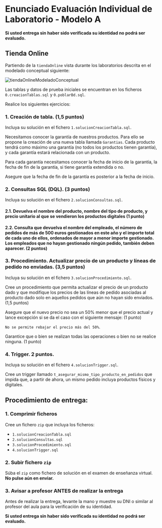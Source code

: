 # Enunciado Evaluación Individual de Laboratorio - Modelo A
**Si usted entrega sin haber sido verificada su identidad no podrá ser evaluado.**

## Tienda Online

Partiendo de la `tiendaOnline` vista durante los laboratorios descrita en el modelado conceptual siguiente:

![tiendaOnlineModeladoConceptual](https://github.com/user-attachments/assets/92eb4ba8-1ed8-488b-bb5b-448c0836fee6)

Las tablas y datos de prueba iniciales se encuentran en los ficheros `0.creacionTablas.sql` y `0.poblarBd.sql`.

Realice los siguientes ejercicios:

### 1. Creación de tabla. (1,5 puntos)

Incluya su solución en el fichero `1.solucionCreacionTabla.sql`.

Necesitamos conocer la garantía de nuestros productos. Para ello se propone la creación de una nueva tabla llamada `Garantias`. Cada producto tendrá como máximo una garantía (no todos los productos tienen garantía), y cada garantía estará relacionada con un producto.

Para cada garantía necesitamos conocer la fecha de inicio de la garantía, la fecha de fin de la garantía, si tiene garantía extendida o no.

Asegure que la fecha de fin de la garantía es posterior a la fecha de inicio.

### 2. Consultas SQL (DQL). (3 puntos)

Incluya su solución en el fichero `2.solucionConsultas.sql`.

#### 2.1. Devuelva el nombre del producto, nombre del tipo de producto, y precio unitario al que se vendieron los productos digitales (1 punto)

#### 2.2. Consulta que devuelva el nombre del empleado, el número de pedidos de más de 500 euros gestionados en este año y el importe total de cada uno de ellos, ordenados de mayor a menor importe gestionado. Los empleados que no hayan gestionado ningún pedido, también deben aparecer. (2 puntos)

### 3. Procedimiento. Actualizar precio de un producto y líneas de pedido no enviadas. (3,5 puntos)

Incluya su solución en el fichero `3.solucionProcedimiento.sql`.

Cree un procedimiento que permita actualizar el precio de un producto dado y que modifique los precios de las líneas de pedido asociadas al producto dado solo en aquellos pedidos que aún no hayan sido enviados. (1,5 puntos)

Asegure que el nuevo precio no sea un 50% menor que el precio actual y lance excepción si se da el caso con el siguiente mensaje: (1 punto)

`No se permite rebajar el precio más del 50%`.

Garantice que o bien se realizan todas las operaciones o bien no se realice ninguna. (1 punto)

### 4. Trigger. 2 puntos.

Incluya su solución en el fichero `4.solucionTrigger.sql`.

Cree un trigger llamado `t_asegurar_mismo_tipo_producto_en_pedidos` que impida que, a partir de ahora, un mismo pedido incluya productos físicos y digitales.

## Procedimiento de entrega:

### 1. Comprimir ficheros

Cree un fichero `zip` que incluya los ficheros:

* `1.solucionCreacionTabla.sql`
* `2.solucionConsultas.sql`
* `3.solucionProcedimiento.sql`
* `4.solucionTrigger.sql`

### 2. Subir fichero `zip`

Súba el `zip` como fichero de solución en el examen de enseñanza virtual. **No pulse aún en enviar.**

### 3. Avisar a profesor ANTES de realizar la entrega

Antes de realizar la entrega, levante la mano y muestre su DNI o similar al profesor del aula para la verificación de su identidad.

**Si usted entrega sin haber sido verificada su identidad no podrá ser evaluado.**
